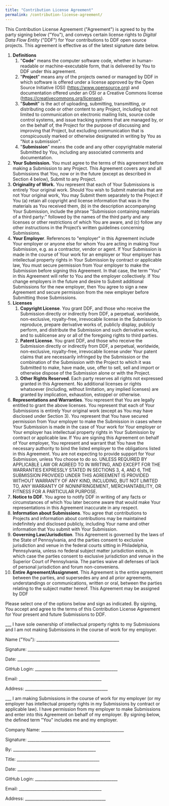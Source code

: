 ```yaml
---
title: "Contribution License Agreement"
permalink: /contribution-license-agreement/
---
```

This Contribution License Agreement ("Agreement") is agreed to by the party signing below ("You"), and conveys certain license rights to *Digital Data Flow Entity* ("DDF") for Your contributions to DDF open source projects. This agreement is effective as of the latest signature date below.

1. **Definitions**
    1. "**Code**" means the computer software code, whether in human-readable or machine-executable form, that is delivered by You to DDF under this agreement.
    1. "**Project**" means any of the projects owned or managed by DDF in which software is offered under a license approved by the Open Source Initiative (OSI) (<https://www.opensource.org>) and documentation offered under an OSI or a Creative Commons license (<https://creativecommons.org/licenses>).
    1. "**Submit**" is the act of uploading, submitting, transmitting, or distributing code or other content to any Project, including but not limited to communication on electronic mailing lists, source code control systems, and issue tracking systems that are managed by, or on the behalf of, the Project for the purpose of discussing and improving that Project, but excluding communication that is conspicuously marked or otherwise designated in writing by You as "Not a submission".
    1. "**Submission**" means the code and any other copyrightable material Submitted by You, including any associated comments and documentation.
1. **Your Submission.** You must agree to the terms of this agreement before making a Submission to any Project. This Agreement covers any and all Submissions that You, now or in the future (except as described in Section 4 below), Submit to any Project.
1. **Originality of Work.** You represent that each of Your Submissions is entirely Your original work. Should You wish to Submit materials that are not Your original work, You may Submit them separately to the Project if You (a) retain all copyright and license information that was in the materials as You received them, (b) in the description accompanying Your Submission, include the phrase "Submission containing materials of a third party:" followed by the names of the third party and any licenses or other restrictions of which You are aware, and (c) follow any other instructions in the Project’s written guidelines concerning Submissions.
1. **Your Employer**. References to "employer" in this Agreement include Your employer or anyone else for whom You are acting in making Your Submission, e.g. as a contractor, vendor or agent. If Your Submission is made in the course of Your work for an employer or Your employer has intellectual property rights in Your Submission by contract or applicable law, You must secure permission from Your employer to make the Submission before signing this Agreement. In that case, the term "You" in this Agreement will refer to You and the employer collectively. If You change employers in the future and desire to Submit additional Submissions for the new employer, then You agree to sign a new Agreement and secure permission from the new employer before Submitting those Submissions.
1. **Licenses**
    1. **Copyright License**. You grant DDF, and those who receive the Submission directly or indirectly from DDF, a perpetual, worldwide, non-exclusive, royalty-free, irrevocable license in the Submission to reproduce, prepare derivative works of, publicly display, publicly perform, and distribute the Submission and such derivative works, and to sublicense any or all of the foregoing rights to third parties.
    1. **Patent License**. You grant DDF, and those who receive the Submission directly or indirectly from DDF, a perpetual, worldwide, non-exclusive, royalty-free, irrevocable license under Your patent claims that are necessarily infringed by the Submission or the combination of the Submission with the Project to which it was Submitted to make, have made, use, offer to sell, sell and import or otherwise dispose of the Submission alone or with the Project.
    1. **Other Rights Reserved**. Each party reserves all rights not expressed granted in this Agreement. No additional licenses or rights whatsoever (including, without limitation, any implied licenses) are granted by implication, exhaustion, estoppel or otherwise.
1. **Representations and Warranties**. You represent that You are legally entitled to grant the above licenses. You represent that each of Your Submissions is entirely Your original work (except as You may have disclosed under Section 3). You represent that You have secured permission from Your employer to make the Submission in cases where Your Submission is made in the case of Your work for Your employer or Your employer has intellectual property rights in Your Submission by contract or applicable law. If You are signing this Agreement on behalf of Your employer, You represent and warrant that You have the necessary authority to bind the listed employer to the obligations listed in this Agreement. You are not expecting to provide support for Your Submission, unless You choose to do so. UNLESS REQUIRED BY APPLICABLE LAW OR AGREED TO IN WRITING, AND EXCEPT FOR THE WARRANTIES EXPRESSLY STATED IN SECTIONS 3, 4, AND 6, THE SUBMISSION PROVIDED UNDER THIS AGREEMENT IS PROVIDED WITHOUT WARRANTY OF ANY KIND, INCLUDING, BUT NOT LIMITED TO, ANY WARRANTY OF NONINFRINGEMENT, MERCHANTABILITY, OR FITNESS FOR A PARTICULAR PURPOSE.
1. **Notice to DDF**. You agree to notify DDF in writing of any facts or circumstances of which You later become aware that would make Your representations in this Agreement inaccurate in any respect.
1. **Information about Submissions**. You agree that contributions to Projects and information about contributions may be maintained indefinitely and disclosed publicly, including Your name and other information that You submit with Your Submission.
1. **Governing Law/Jurisdiction**. This Agreement is governed by the laws of the State of Pennsylvania, and the parties consent to exclusive jurisdiction and venue in the federal courts sitting in Philadelphia, Pennsylvania, unless no federal subject matter jurisdiction exists, in which case the parties consent to exclusive jurisdiction and venue in the Superior Court of Pennsylvania. The parties waive all defenses of lack of personal jurisdiction and forum non-conveniens.
1. **Entire Agreement/Assignment**. This Agreement is the entire agreement between the parties, and supersedes any and all prior agreements, understandings or communications, written or oral, between the parties relating to the subject matter hereof. This Agreement may be assigned by DDF

Please select one of the options below and sign as indicated. By signing, You accept and agree to the terms of this Contribution License Agreement for Your present and future Submissions to DDF.  

___ I have sole ownership of intellectual property rights to my Submissions and I am not making Submissions in the course of work for my employer.  

Name ("You"): _________________________________________  

Signature: _________________________________________  

Date: _________________________________________  

GitHub Login: _________________________________________  

Email: _________________________________________  

Address: _________________________________________  

___ I am making Submissions in the course of work for my employer (or my employer has intellectual property rights in my Submissions by contract or applicable law). I have permission from my employer to make Submissions and enter into this Agreement on behalf of my employer. By signing below, the defined term "You" includes me and my employer.  

Company Name: _________________________________________

 Signature: _________________________________________

 By: _________________________________________  

Title: _________________________________________  

Date: _________________________________________  

GitHub Login: _________________________________________  

Email: _________________________________________  

Address: ________________________________________
